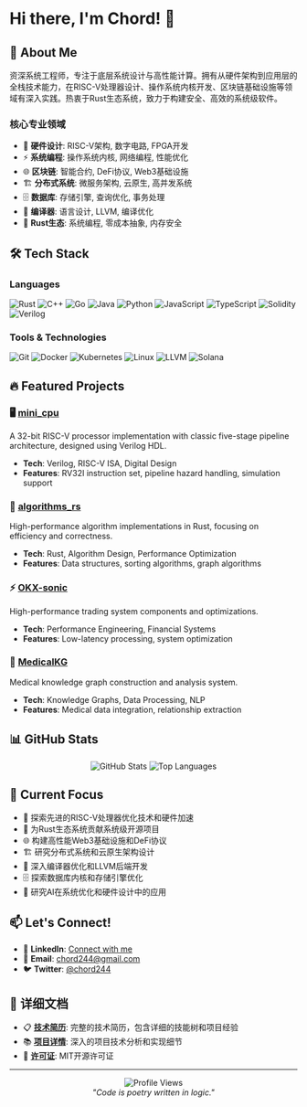 # Hi there, I'm Chord! 👋

## 🚀 About Me

资深系统工程师，专注于底层系统设计与高性能计算。拥有从硬件架构到应用层的全栈技术能力，在RISC-V处理器设计、操作系统内核开发、区块链基础设施等领域有深入实践。热衷于Rust生态系统，致力于构建安全、高效的系统级软件。

### 核心专业领域
- 🔧 **硬件设计**: RISC-V架构, 数字电路, FPGA开发
- ⚡ **系统编程**: 操作系统内核, 网络编程, 性能优化
- 🌐 **区块链**: 智能合约, DeFi协议, Web3基础设施
- 🏗️ **分布式系统**: 微服务架构, 云原生, 高并发系统
- 🗄️ **数据库**: 存储引擎, 查询优化, 事务处理
- 🔧 **编译器**: 语言设计, LLVM, 编译优化
- 🦀 **Rust生态**: 系统编程, 零成本抽象, 内存安全

## 🛠️ Tech Stack

### Languages
![Rust](https://img.shields.io/badge/Rust-000000?style=for-the-badge&logo=rust&logoColor=white)
![C++](https://img.shields.io/badge/C++-00599C?style=for-the-badge&logo=cplusplus&logoColor=white)
![Go](https://img.shields.io/badge/Go-00ADD8?style=for-the-badge&logo=go&logoColor=white)
![Java](https://img.shields.io/badge/Java-ED8B00?style=for-the-badge&logo=java&logoColor=white)
![Python](https://img.shields.io/badge/Python-3776AB?style=for-the-badge&logo=python&logoColor=white)
![JavaScript](https://img.shields.io/badge/JavaScript-F7DF1E?style=for-the-badge&logo=javascript&logoColor=black)
![TypeScript](https://img.shields.io/badge/TypeScript-007ACC?style=for-the-badge&logo=typescript&logoColor=white)
![Solidity](https://img.shields.io/badge/Solidity-363636?style=for-the-badge&logo=solidity&logoColor=white)
![Verilog](https://img.shields.io/badge/Verilog-FF6B6B?style=for-the-badge&logo=v&logoColor=white)

### Tools & Technologies
![Git](https://img.shields.io/badge/Git-F05032?style=for-the-badge&logo=git&logoColor=white)
![Docker](https://img.shields.io/badge/Docker-2496ED?style=for-the-badge&logo=docker&logoColor=white)
![Kubernetes](https://img.shields.io/badge/Kubernetes-326CE5?style=for-the-badge&logo=kubernetes&logoColor=white)
![Linux](https://img.shields.io/badge/Linux-FCC624?style=for-the-badge&logo=linux&logoColor=black)
![LLVM](https://img.shields.io/badge/LLVM-262D3A?style=for-the-badge&logo=llvm&logoColor=white)
![Solana](https://img.shields.io/badge/Solana-9945FF?style=for-the-badge&logo=solana&logoColor=white)

## 🔥 Featured Projects

### 🖥️ [mini_cpu](https://github.com/chord233/mini_cpu)
A 32-bit RISC-V processor implementation with classic five-stage pipeline architecture, designed using Verilog HDL.
- **Tech**: Verilog, RISC-V ISA, Digital Design
- **Features**: RV32I instruction set, pipeline hazard handling, simulation support

### 🧠 [algorithms_rs](https://github.com/chord233/algorithms_rs)
High-performance algorithm implementations in Rust, focusing on efficiency and correctness.
- **Tech**: Rust, Algorithm Design, Performance Optimization
- **Features**: Data structures, sorting algorithms, graph algorithms

### ⚡ [OKX-sonic](https://github.com/chord233/OKX-sonic)
High-performance trading system components and optimizations.
- **Tech**: Performance Engineering, Financial Systems
- **Features**: Low-latency processing, system optimization

### 🏥 [MedicalKG](https://github.com/chord233/MedicalKG)
Medical knowledge graph construction and analysis system.
- **Tech**: Knowledge Graphs, Data Processing, NLP
- **Features**: Medical data integration, relationship extraction

## 📊 GitHub Stats

<div align="center">
  <img src="https://github-readme-stats.vercel.app/api?username=chord233&show_icons=true&theme=radical&hide_border=true" alt="GitHub Stats" />
  <img src="https://github-readme-stats.vercel.app/api/top-langs/?username=chord233&layout=compact&theme=radical&hide_border=true" alt="Top Languages" />
</div>

## 🎯 Current Focus

- 🔬 探索先进的RISC-V处理器优化技术和硬件加速
- 🦀 为Rust生态系统贡献系统级开源项目
- 🌐 构建高性能Web3基础设施和DeFi协议
- 🏗️ 研究分布式系统和云原生架构设计
- 🔧 深入编译器优化和LLVM后端开发
- 🗄️ 探索数据库内核和存储引擎优化
- 🤖 研究AI在系统优化和硬件设计中的应用

## 📫 Let's Connect!

- 💼 **LinkedIn**: [Connect with me](https://linkedin.com/in/chord233)
- 📧 **Email**: chord244@gmail.com
- 🐦 **Twitter**: [@chord244](https://twitter.com/chord244)

## 📄 详细文档

- 📋 **[技术简历](RESUME.md)**: 完整的技术简历，包含详细的技能树和项目经验
- 📚 **[项目详情](PROJECTS.md)**: 深入的项目技术分析和实现细节
- 📄 **[许可证](LICENSE)**: MIT开源许可证

---

<div align="center">
  <img src="https://komarev.com/ghpvc/?username=chord233&color=blueviolet&style=flat-square&label=Profile+Views" alt="Profile Views" />
</div>

<div align="center">
  <i>"Code is poetry written in logic."</i>
</div>
